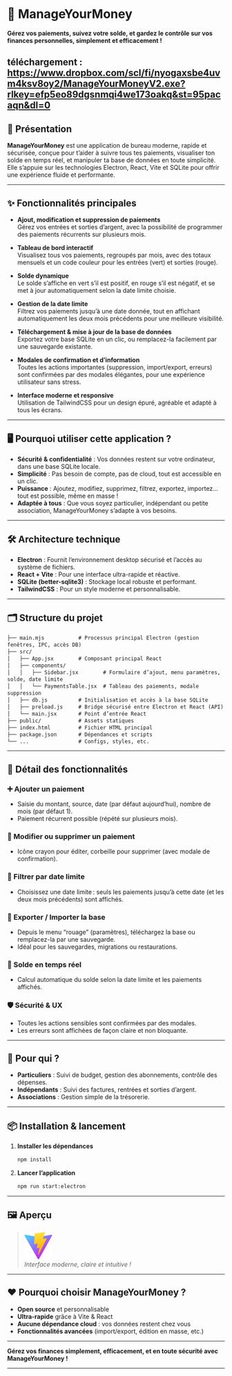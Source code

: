 <!--
README généré automatiquement le 27 avril 2025
-->

# 💸 ManageYourMoney

**Gérez vos paiements, suivez votre solde, et gardez le contrôle sur vos finances personnelles, simplement et efficacement !**

téléchargement : https://www.dropbox.com/scl/fi/nyogaxsbe4uvm4ksv8oy2/ManageYourMoneyV2.exe?rlkey=efp5eo89dgsnmqi4we173oakq&st=95pacaqn&dl=0
---

## 🚀 Présentation

**ManageYourMoney** est une application de bureau moderne, rapide et sécurisée, conçue pour t’aider à suivre tous tes paiements, visualiser ton solde en temps réel, et manipuler ta base de données en toute simplicité. Elle s’appuie sur les technologies Electron, React, Vite et SQLite pour offrir une expérience fluide et performante.

---

## ✨ Fonctionnalités principales

- **Ajout, modification et suppression de paiements**  
  Gérez vos entrées et sorties d’argent, avec la possibilité de programmer des paiements récurrents sur plusieurs mois.

- **Tableau de bord interactif**  
  Visualisez tous vos paiements, regroupés par mois, avec des totaux mensuels et un code couleur pour les entrées (vert) et sorties (rouge).

- **Solde dynamique**  
  Le solde s’affiche en vert s’il est positif, en rouge s’il est négatif, et se met à jour automatiquement selon la date limite choisie.

- **Gestion de la date limite**  
  Filtrez vos paiements jusqu’à une date donnée, tout en affichant automatiquement les deux mois précédents pour une meilleure visibilité.

- **Téléchargement & mise à jour de la base de données**  
  Exportez votre base SQLite en un clic, ou remplacez-la facilement par une sauvegarde existante.

- **Modales de confirmation et d’information**  
  Toutes les actions importantes (suppression, import/export, erreurs) sont confirmées par des modales élégantes, pour une expérience utilisateur sans stress.

- **Interface moderne et responsive**  
  Utilisation de TailwindCSS pour un design épuré, agréable et adapté à tous les écrans.

---

## 🖥️ Pourquoi utiliser cette application ?

- **Sécurité & confidentialité** : Vos données restent sur votre ordinateur, dans une base SQLite locale.
- **Simplicité** : Pas besoin de compte, pas de cloud, tout est accessible en un clic.
- **Puissance** : Ajoutez, modifiez, supprimez, filtrez, exportez, importez… tout est possible, même en masse !
- **Adaptée à tous** : Que vous soyez particulier, indépendant ou petite association, ManageYourMoney s’adapte à vos besoins.

---

## 🛠️ Architecture technique

- **Electron** : Fournit l’environnement desktop sécurisé et l’accès au système de fichiers.
- **React + Vite** : Pour une interface ultra-rapide et réactive.
- **SQLite (better-sqlite3)** : Stockage local robuste et performant.
- **TailwindCSS** : Pour un style moderne et personnalisable.

---

## 🗂️ Structure du projet

```
├── main.mjs           # Processus principal Electron (gestion fenêtres, IPC, accès DB)
├── src/
│   ├── App.jsx        # Composant principal React
│   ├── components/
│   │   ├── Sidebar.jsx        # Formulaire d’ajout, menu paramètres, solde, date limite
│   │   └── PaymentsTable.jsx  # Tableau des paiements, modale suppression
│   ├── db.js          # Initialisation et accès à la base SQLite
│   ├── preload.js     # Bridge sécurisé entre Electron et React (API)
│   └── main.jsx       # Point d’entrée React
├── public/            # Assets statiques
├── index.html         # Fichier HTML principal
├── package.json       # Dépendances et scripts
└── ...                # Configs, styles, etc.
```

---

## 🧩 Détail des fonctionnalités

### ➕ Ajouter un paiement
- Saisie du montant, source, date (par défaut aujourd’hui), nombre de mois (par défaut 1).
- Paiement récurrent possible (répété sur plusieurs mois).

### 📝 Modifier ou supprimer un paiement
- Icône crayon pour éditer, corbeille pour supprimer (avec modale de confirmation).

### 📅 Filtrer par date limite
- Choisissez une date limite : seuls les paiements jusqu’à cette date (et les deux mois précédents) sont affichés.

### 💾 Exporter / Importer la base
- Depuis le menu “rouage” (paramètres), téléchargez la base ou remplacez-la par une sauvegarde.
- Idéal pour les sauvegardes, migrations ou restaurations.

### 🧮 Solde en temps réel
- Calcul automatique du solde selon la date limite et les paiements affichés.

### 🛡️ Sécurité & UX
- Toutes les actions sensibles sont confirmées par des modales.
- Les erreurs sont affichées de façon claire et non bloquante.

---

## 🎯 Pour qui ?

- **Particuliers** : Suivi de budget, gestion des abonnements, contrôle des dépenses.
- **Indépendants** : Suivi des factures, rentrées et sorties d’argent.
- **Associations** : Gestion simple de la trésorerie.

---

## 📦 Installation & lancement

1. **Installer les dépendances**  
   ```bash
   npm install
   ```
2. **Lancer l’application**  
   ```bash
   npm run start:electron
   ```

---

## 🖼️ Aperçu

> ![Aperçu de l’application](public/vite.svg)  
> *Interface moderne, claire et intuitive !*

---

## ❤️ Pourquoi choisir ManageYourMoney ?

- **Open source** et personnalisable
- **Ultra-rapide** grâce à Vite & React
- **Aucune dépendance cloud** : vos données restent chez vous
- **Fonctionnalités avancées** (import/export, édition en masse, etc.)

---

**Gérez vos finances simplement, efficacement, et en toute sécurité avec ManageYourMoney !**

---